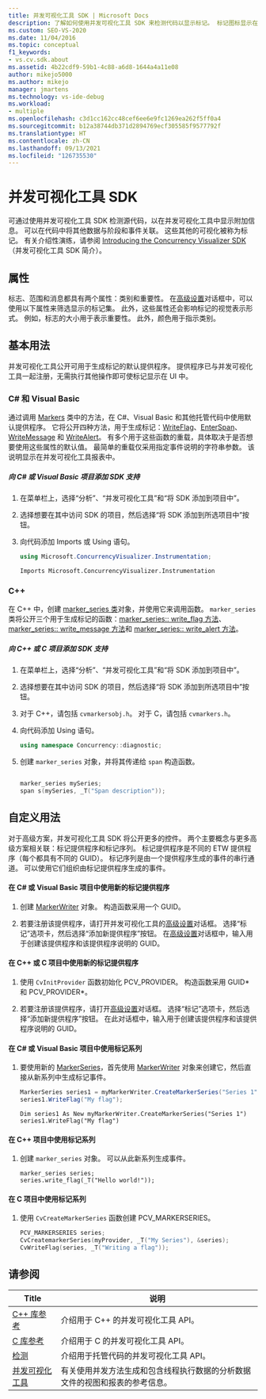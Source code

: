 ```yaml
---
title: 并发可视化工具 SDK | Microsoft Docs
description: 了解如何使用并发可视化工具 SDK 来检测代码以显示标记。 标记图标显示在并发可视化工具中，用于标记事件。
ms.custom: SEO-VS-2020
ms.date: 11/04/2016
ms.topic: conceptual
f1_keywords:
- vs.cv.sdk.about
ms.assetid: 4b22cdf9-59b1-4c88-a6d8-1644a4a11e08
author: mikejo5000
ms.author: mikejo
manager: jmartens
ms.technology: vs-ide-debug
ms.workload:
- multiple
ms.openlocfilehash: c3d1cc162cc48cef6ee6e9fc1269ea262f5ff0a4
ms.sourcegitcommit: b12a38744db371d2894769ecf305585f9577792f
ms.translationtype: HT
ms.contentlocale: zh-CN
ms.lasthandoff: 09/13/2021
ms.locfileid: "126735530"
---
```

# <a name="concurrency-visualizer-sdk"></a>并发可视化工具 SDK
可通过使用并发可视化工具 SDK 检测源代码，以在并发可视化工具中显示附加信息。 可以在代码中将其他数据与阶段和事件关联。 这些其他的可视化被称为标记。  有关介绍性演练，请参阅 [Introducing the Concurrency Visualizer SDK](/archive/blogs/visualizeparallel/introducing-the-concurrency-visualizer-sdk)（并发可视化工具 SDK 简介）。

## <a name="properties"></a>属性
 标志、范围和消息都具有两个属性：类别和重要性。 在[高级设置](../profiling/advanced-settings-dialog-box-concurrency-visualizer.md)对话框中，可以使用以下属性来筛选显示的标记集。 此外，这些属性还会影响标记的视觉表示形式。 例如，标志的大小用于表示重要性。 此外，颜色用于指示类别。

## <a name="basic-usage"></a>基本用法
 并发可视化工具公开可用于生成标记的默认提供程序。 提供程序已与并发可视化工具一起注册，无需执行其他操作即可使标记显示在 UI 中。

### <a name="c-and-visual-basic"></a>C# 和 Visual Basic
 通过调用 [Markers](/previous-versions/hh694099(v=vs.140)) 类中的方法，在 C#、Visual Basic 和其他托管代码中使用默认提供程序。 它将公开四种方法，用于生成标记：[WriteFlag](/previous-versions/hh694185%28v%3dvs.140%29)、[EnterSpan](/previous-versions/hh694205(v=vs.140))、[WriteMessage](/previous-versions/hh694161(v=vs.140)) 和 [WriteAlert](/previous-versions/hh694180(v=vs.140))。 有多个用于这些函数的重载，具体取决于是否想要使用这些属性的默认值。  最简单的重载仅采用指定事件说明的字符串参数。 该说明显示在并发可视化工具报表中。

##### <a name="to-add-sdk-support-to-a-c-or-visual-basic-project"></a>向 C# 或 Visual Basic 项目添加 SDK 支持

1. 在菜单栏上，选择“分析”、“并发可视化工具”和“将 SDK 添加到项目中”。

2. 选择想要在其中访问 SDK 的项目，然后选择“将 SDK 添加到所选项目中”按钮。

3. 向代码添加 Imports 或 Using 语句。

    ```csharp
    using Microsoft.ConcurrencyVisualizer.Instrumentation;
    ```

    ```VB
    Imports Microsoft.ConcurrencyVisualizer.Instrumentation
    ```

### <a name="c"></a>C++
 在 C++ 中，创建 [marker_series 类](../profiling/marker-series-class.md)对象，并使用它来调用函数。  `marker_series` 类将公开三个用于生成标记的函数：[marker_series:: write_flag 方法](../profiling/marker-series-write-flag-method.md)、[marker_series:: write_message 方法](../profiling/marker-series-write-message-method.md)和 [marker_series:: write_alert 方法](../profiling/marker-series-write-alert-method.md)。

##### <a name="to-add-sdk-support-to-a-c-or-c-project"></a>向 C++ 或 C 项目添加 SDK 支持

1. 在菜单栏上，选择“分析”、“并发可视化工具”和“将 SDK 添加到项目中”。

2. 选择想要在其中访问 SDK 的项目，然后选择“将 SDK 添加到所选项目中”按钮。

3. 对于 C++，请包括 `cvmarkersobj.h`。 对于 C，请包括 `cvmarkers.h`。

4. 向代码添加 Using 语句。

    ```cpp
    using namespace Concurrency::diagnostic;
    ```

5. 创建 `marker_series` 对象，并将其传递给 `span` 构造函数。

    ```C++

    marker_series mySeries;
    span s(mySeries, _T("Span description"));

    ```

## <a name="custom-usage"></a>自定义用法
 对于高级方案，并发可视化工具 SDK 将公开更多的控件。  两个主要概念与更多高级方案相关联：标记提供程序和标记序列。 标记提供程序是不同的 ETW 提供程序（每个都具有不同的 GUID）。 标记序列是由一个提供程序生成的事件的串行通道。 可以使用它们组织由标记提供程序生成的事件。

#### <a name="to-use-a-new-marker-provider-in-a-c-or-visual-basic-project"></a>在 C# 或 Visual Basic 项目中使用新的标记提供程序

1. 创建 [MarkerWriter](/previous-versions/hh694138(v=vs.140)) 对象。  构造函数采用一个 GUID。

2. 若要注册该提供程序，请打开并发可视化工具的[高级设置](../profiling/advanced-settings-dialog-box-concurrency-visualizer.md)对话框。  选择“标记”选项卡，然后选择“添加新提供程序”按钮。 在[高级设置](../profiling/advanced-settings-dialog-box-concurrency-visualizer.md)对话框中，输入用于创建该提供程序和该提供程序说明的 GUID。

#### <a name="to-use-a-new-marker-provider-in-a-c-or-c-project"></a>在 C++ 或 C 项目中使用新的标记提供程序

1. 使用 `CvInitProvider` 函数初始化 PCV_PROVIDER。  构造函数采用 GUID* 和 PCV_PROVIDER\*。

2. 若要注册该提供程序，请打开[高级设置](../profiling/advanced-settings-dialog-box-concurrency-visualizer.md)对话框。  选择“标记”选项卡，然后选择“添加新提供程序”按钮。 在此对话框中，输入用于创建该提供程序和该提供程序说明的 GUID。

#### <a name="to-use-a-marker-series-in-a-c-or-visual-basic-project"></a>在 C# 或 Visual Basic 项目中使用标记系列

1. 要使用新的 [MarkerSeries](/previous-versions/hh694127(v=vs.140))，首先使用 [MarkerWriter](/previous-versions/hh694138(v=vs.140)) 对象来创建它，然后直接从新系列中生成标记事件。

    ```csharp
    MarkerSeries series1 = myMarkerWriter.CreateMarkerSeries("Series 1");
    series1.WriteFlag("My flag");
    ```

    ```VB
    Dim series1 As New myMarkerWriter.CreateMarkerSeries("Series 1")
    series1.WriteFlag("My flag")
    ```

#### <a name="to-use-a-marker-series-in-a-c-project"></a>在 C++ 项目中使用标记系列

1. 创建 `marker_series` 对象。  可以从此新系列生成事件。

    ```scr
    marker_series series;
    series.write_flag(_T("Hello world!"));
    ```

#### <a name="to-use-a-marker-series-in-a-c-project"></a>在 C 项目中使用标记系列

1. 使用 `CvCreateMarkerSeries` 函数创建 PCV_MARKERSERIES。

    ```C++
    PCV_MARKERSERIES series;
    CvCreatemarkerSeries(myProvider, _T("My Series"), &series);
    CvWriteFlag(series, _T("Writing a flag"));
    ```

## <a name="see-also"></a>请参阅

|Title|说明|
|-----------|-----------------|
|[C++ 库参考](../profiling/cpp-library-reference.md)|介绍用于 C++ 的并发可视化工具 API。|
|[C 库参考](../profiling/c-library-reference.md)|介绍用于 C 的并发可视化工具 API。|
|[检测](/previous-versions/hh694104(v=vs.140))|介绍用于托管代码的并发可视化工具 API。|
|[并发可视化工具](../profiling/concurrency-visualizer.md)|有关使用并发方法生成和包含线程执行数据的分析数据文件的视图和报表的参考信息。|